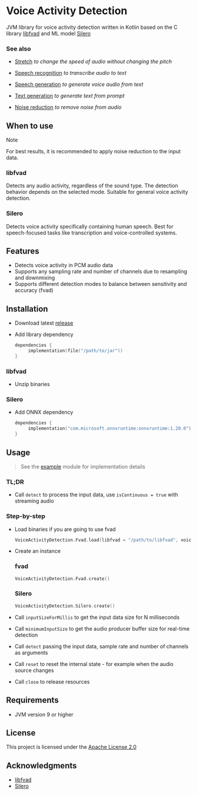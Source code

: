 # Voice Activity Detection

JVM library for voice activity detection written in Kotlin based on the C
library [libfvad](https://github.com/dpirch/libfvad) and ML model [Silero](https://github.com/snakers4/silero-vad)

### See also

- [Stretch](https://github.com/numq/stretch) *to change the speed of audio without changing the pitch*


- [Speech recognition](https://github.com/numq/speech-recognition) *to transcribe audio to text*


- [Speech generation](https://github.com/numq/speech-generation) *to generate voice audio from text*


- [Text generation](https://github.com/numq/text-generation) *to generate text from prompt*


- [Noise reduction](https://github.com/numq/noise-reduction) *to remove noise from audio*

## When to use

> [!NOTE]
> For best results, it is recommended to apply noise reduction to the input data.

### libfvad

Detects any audio activity, regardless of the sound type. The detection behavior depends on the selected mode. Suitable
for general voice activity detection.

### Silero

Detects voice activity specifically containing human speech. Best for speech-focused tasks like transcription and
voice-controlled systems.

## Features

- Detects voice activity in PCM audio data
- Supports any sampling rate and number of channels due to resampling and downmixing
- Supports different detection modes to balance between sensitivity and accuracy (fvad)

## Installation

- Download latest [release](https://github.com/numq/voice-activity-detection/releases)

- Add library dependency
   ```kotlin
   dependencies {
        implementation(file("/path/to/jar"))
   }
   ```

### libfvad

- Unzip binaries

### Silero

- Add ONNX dependency
   ```kotlin
   dependencies {
        implementation("com.microsoft.onnxruntime:onnxruntime:1.20.0")
   }
   ```

## Usage

> See the [example](example) module for implementation details

### TL;DR

- Call `detect` to process the input data, use `isContinuous = true` with streaming audio

### Step-by-step

- Load binaries if you are going to use fvad
   ```kotlin
   VoiceActivityDetection.Fvad.load(libfvad = "/path/to/libfvad", voiceActivityDetection = "/path/to/voice-activity-detection")
   ```

- Create an instance

  ### fvad

  ```kotlin
  VoiceActivityDetection.Fvad.create()
  ```

  ### Silero

  ```kotlin
  VoiceActivityDetection.Silero.create()
  ```

- Call `inputSizeForMillis` to get the input data size for N milliseconds


- Call `minimumInputSize` to get the audio producer buffer size for real-time detection


- Call `detect` passing the input data, sample rate and number of channels as arguments


- Call `reset` to reset the internal state - for example when the audio source changes


- Call `close` to release resources

## Requirements

- JVM version 9 or higher

## License

This project is licensed under the [Apache License 2.0](LICENSE)

## Acknowledgments

- [libfvad](https://github.com/dpirch/libfvad)
- [Silero](https://github.com/snakers4/silero-vad)
